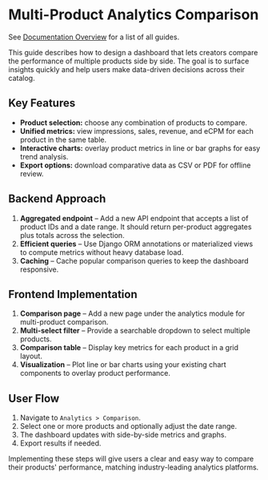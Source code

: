 # Multi-Product Analytics Comparison
See [Documentation Overview](DOCUMENTATION_OVERVIEW.md) for a list of all guides.

This guide describes how to design a dashboard that lets creators compare the performance of multiple products side by side. The goal is to surface insights quickly and help users make data-driven decisions across their catalog.

## Key Features
- **Product selection:** choose any combination of products to compare.
- **Unified metrics:** view impressions, sales, revenue, and eCPM for each product in the same table.
- **Interactive charts:** overlay product metrics in line or bar graphs for easy trend analysis.
- **Export options:** download comparative data as CSV or PDF for offline review.

## Backend Approach
1. **Aggregated endpoint** – Add a new API endpoint that accepts a list of product IDs and a date range. It should return per-product aggregates plus totals across the selection.
2. **Efficient queries** – Use Django ORM annotations or materialized views to compute metrics without heavy database load.
3. **Caching** – Cache popular comparison queries to keep the dashboard responsive.

## Frontend Implementation
1. **Comparison page** – Add a new page under the analytics module for multi-product comparison.
2. **Multi-select filter** – Provide a searchable dropdown to select multiple products.
3. **Comparison table** – Display key metrics for each product in a grid layout.
4. **Visualization** – Plot line or bar charts using your existing chart components to overlay product performance.

## User Flow
1. Navigate to `Analytics > Comparison`.
2. Select one or more products and optionally adjust the date range.
3. The dashboard updates with side-by-side metrics and graphs.
4. Export results if needed.

Implementing these steps will give users a clear and easy way to compare their products' performance, matching industry-leading analytics platforms.
